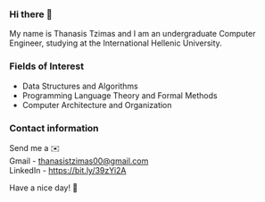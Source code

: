 ### Hi there 👋
My name is Thanasis Tzimas and I am an undergraduate Computer Engineer, studying at the International Hellenic University.

### Fields of Interest
- Data Structures and Algorithms
- Programming Language Theory and Formal Methods
- Computer Architecture and Organization

### Contact information
Send me a ✉️  
Gmail - thanasistzimas00@gmail.com   
LinkedIn - https://bit.ly/39zYi2A  

Have a nice day! 🙂
